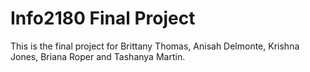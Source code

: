# Info2180 Final Project

This is the final project for Brittany Thomas, Anisah Delmonte, Krishna Jones, Briana Roper and Tashanya Martin.